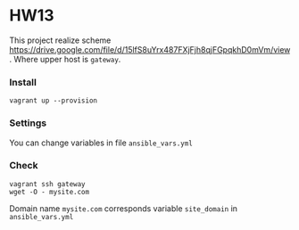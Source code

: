 # HW13
This project realize scheme https://drive.google.com/file/d/15lfS8uYrx487FXjFjh8qjFGpqkhD0mVm/view. Where upper host is `gateway`. 

### Install
````
vagrant up --provision
````

### Settings
You can change variables in file `ansible_vars.yml`

### Check
````
vagrant ssh gateway
wget -O - mysite.com
````
Domain name `mysite.com` corresponds variable `site_domain` in `ansible_vars.yml`